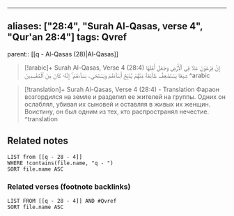 
---
aliases: ["28:4", "Surah Al-Qasas, verse 4", "Qur'an 28:4"]
tags: Qvref
---

parent:: [[q - Al-Qasas (28)|Al-Qasas]]

> [!arabic]+ Surah Al-Qasas, Verse 4 (28:4)
> <span class="quran-arabic">إِنَّ فِرْعَوْنَ عَلَا فِى ٱلْأَرْضِ وَجَعَلَ أَهْلَهَا شِيَعًا يَسْتَضْعِفُ طَآئِفَةً مِّنْهُمْ يُذَبِّحُ أَبْنَآءَهُمْ وَيَسْتَحْىِۦ نِسَآءَهُمْ ۚ إِنَّهُۥ كَانَ مِنَ ٱلْمُفْسِدِينَ</span>
^arabic

> [!translation]+ Surah Al-Qasas, Verse 4 (28:4) - Translation
> Фараон возгордился на земле и разделил ее жителей на группы. Одних он ослаблял, убивая их сыновей и оставляя в живых их женщин. Воистину, он был одним из тех, кто распространял нечестие.
^translation



## Related notes
```dataview
LIST from [[q - 28 - 4]]
WHERE !contains(file.name, "q - ")
SORT file.name ASC
```

### Related verses (footnote backlinks)
```dataview
LIST FROM [[q - 28 - 4]] AND #Qvref
SORT file.name ASC
```

